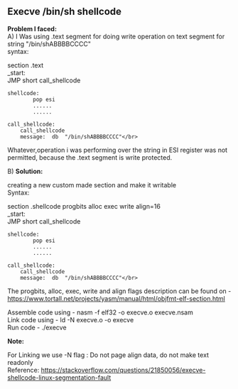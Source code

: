 <h2>Execve /bin/sh shellcode</h2>

<b>Problem I faced:</b></br>
A) I Was using .text segment for doing write operation on text segment for string "/bin/shABBBBCCCC"</br>
   syntax:</br>
   
   section .text</br>
   _start:</br>
        JMP short call_shellcode
    
    shellcode:
            pop esi
            ......
            ......
            
    call_shellcode:
        call_shellcode
        message:  db  "/bin/shABBBBCCCC"</br>
        
Whatever,operation i was performing over the string in ESI register was not permitted, because the .text segment is write protected.</br>

B) <b>Solution:</b></br>

creating a new custom made section and make it writable</br>
Syntax:</br>

   section .shellcode  progbits alloc exec write align=16</br>
   _start:</br>
        JMP short call_shellcode
    
    shellcode:
            pop esi
            ......
            ......
            
    call_shellcode:
        call_shellcode
        message:  db  "/bin/shABBBBCCCC"</br>
        
        
 
 The progbits, alloc, exec, write and align flags description can be found on - https://www.tortall.net/projects/yasm/manual/html/objfmt-elf-section.html<br>
 
 Assemble code using - nasm -f elf32 -o execve.o execve.nsam</br>
 Link code using - ld -N execve.o -o execve</br>
 Run code - ./execve</br>
 
 <b>Note:</b><br>
 
 For Linking we use -N flag : Do not page align data, do not make text readonly</br>
 Reference: https://stackoverflow.com/questions/21850056/execve-shellcode-linux-segmentation-fault
 

        

 

